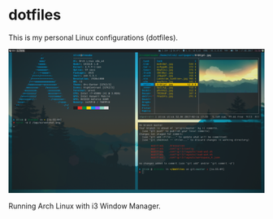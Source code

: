 # dotfiles
This is my personal Linux configurations (dotfiles). 

![System Preview](https://raw.githubusercontent.com/Stickano/dotfiles/master/screenshot.png)


Running Arch Linux with i3 Window Manager. 
